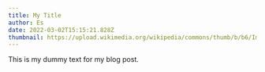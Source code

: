 ```yaml
---
title: My Title
author: Es
date: 2022-03-02T15:15:21.828Z
thumbnail: https://upload.wikimedia.org/wikipedia/commons/thumb/b/b6/Image_created_with_a_mobile_phone.png/1200px-Image_created_with_a_mobile_phone.png
---
```

This is my dummy text for my blog post.